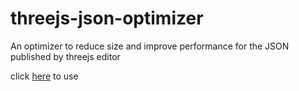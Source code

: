 # threejs-json-optimizer

An optimizer to reduce size and improve performance for the JSON published by threejs editor

click [here](https://troy351.github.io/threejs-json-optimizer/) to use
